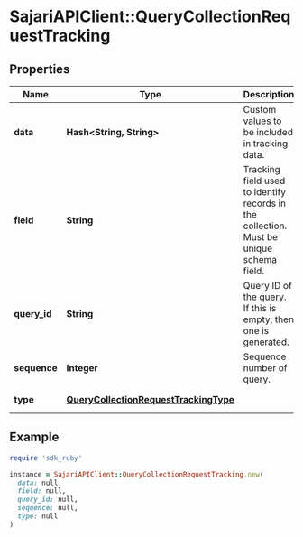 # SajariAPIClient::QueryCollectionRequestTracking

## Properties

| Name | Type | Description | Notes |
| ---- | ---- | ----------- | ----- |
| **data** | **Hash&lt;String, String&gt;** | Custom values to be included in tracking data. | [optional] |
| **field** | **String** | Tracking field used to identify records in the collection.  Must be unique schema field. | [optional] |
| **query_id** | **String** | Query ID of the query. If this is empty, then one is generated. | [optional] |
| **sequence** | **Integer** | Sequence number of query. | [optional] |
| **type** | [**QueryCollectionRequestTrackingType**](QueryCollectionRequestTrackingType.md) |  | [optional][default to &#39;TYPE_UNSPECIFIED&#39;] |

## Example

```ruby
require 'sdk_ruby'

instance = SajariAPIClient::QueryCollectionRequestTracking.new(
  data: null,
  field: null,
  query_id: null,
  sequence: null,
  type: null
)
```

